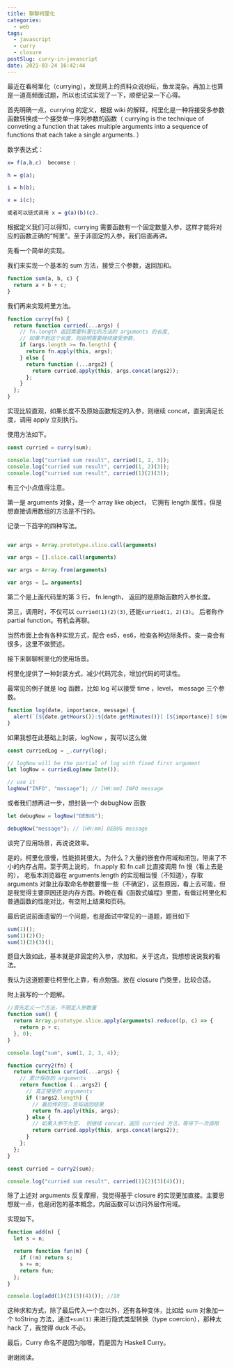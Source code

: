 ```yaml
---
title: 聊聊柯里化
categories:
  - web
tags:
  - javascript
  - curry
  - closure
postSlug: curry-in-javascript
date: 2021-03-24 16:42:44
---
```


最近在看柯里化（currying），发现网上的资料众说纷纭，鱼龙混杂。再加上也算是一道高频面试题，所以也试试实现了一下，顺便记录一下心得。

首先明确一点，currying 的定义，根据 wiki 的解释，柯里化是一种将接受多参数函数转换成一个接受单一序列参数的函数（ currying is the technique of conveting a function that takes multiple arguments into a sequence of functions that each take a single arguments. ）

数学表达式：

```mathematica
x= f(a,b,c)  becomse :

h = g(a);

i = h(b);

x = i(c);

或者可以链式调用 x = g(a)(b)(c).

```

根据定义我们可以得知，currying 需要函数有一个固定数量入参，这样才能将对应的函数正确的“柯里”。至于非固定的入参，我们后面再讲。

先看一个简单的实现。

我们来实现一个基本的 sum 方法，接受三个参数，返回加和。

```js
function sum(a, b, c) {
  return a + b + c;
}
```

我们再来实现柯里方法。

```js
function curry(fn) {
  return function curried(...args) {
    // fn.length 返回需要科里化的方法的 arguments 的长度,
    // 如果不到这个长度，则说明需要继续接受参数，
    if (args.length >= fn.length) {
      return fn.apply(this, args);
    } else {
      return function (...args2) {
        return curried.apply(this, args.concat(args2));
      };
    }
  };
}
```

实现比较直观，如果长度不及原始函数规定的入参，则继续 concat，直到满足长度，调用 apply 立刻执行。

使用方法如下。

```js
const curried = curry(sum);

console.log("curried sum result", curried(1, 2, 3));
console.log("curried sum result", curried(1, 2)(3));
console.log("curried sum result", curried(1)(2)(3));
```

有三个小点值得注意。

第一是 arguments 对象，是一个 array like object， 它拥有 length 属性，但是想直接调用数组的方法是不行的。

记录一下茴字的四种写法。

```javascript

var args = Array.prototype.slice.call(arguments)

var args = [].slice.call(arguments)

var args = Array.from(arguments)

var args = [… arguments]
```

第二个是上面代码里的第 3 行， fn.length， 返回的是原始函数的入参长度。

第三，调用时，不仅可以 `curried(1)(2)(3)`, 还能`curried(1, 2)(3)`。 后者称作 partial function。有机会再聊。

当然市面上会有各种实现方式，配合 es5，es6，检查各种边际条件。查一查会有很多，这里不做赘述。

接下来聊聊柯里化的使用场景。

柯里化提供了一种封装方式，减少代码冗余，增加代码的可读性。

最常见的例子就是 log 函数，比如 log 可以接受 time ，level， message 三个参数。

```js
function log(date, importance, message) {
  alert(`[${date.getHours()}:${date.getMinutes()}] [${importance}] ${message}`);
}
```

如果我想在此基础上封装，logNow ，我可以这么做

```js
const curriedLog = _.curry(log);

// logNow will be the partial of log with fixed first argument
let logNow = curriedLog(new Date());

// use it
logNow("INFO", "message"); // [HH:mm] INFO message
```

或者我们想再进一步，想封装一个 debugNow 函数

```js
let debugNow = logNow("DEBUG");

debugNow("message"); // [HH:mm] DEBUG message
```

谈完了应用场景，再说说效率。

是的，柯里化很慢，性能损耗很大。为什么？大量的嵌套作用域和闭包，带来了不小的内存占用。至于网上说的， fn.apply 和 fn.call 比直接调用 fn 慢（看上去是的）， 老版本浏览器在 arguments.length 的实现相当慢（不知道），存取 arguments 对象比存取命名参数要慢一些（不确定），这些原因，看上去可能，但是我觉得主要原因还是内存方面。昨晚在看《函数式编程》里面，有做过柯里化和普通函数的性能对比，有空附上结果和页码。

最后说说前面遗留的一个问题，也是面试中常见的一道题，题目如下

```js
sum(1)();
sum(1)(2)();
sum(1)(2)(3)();
```

题目大致如此，基本就是非固定的入参，求加和。关于这点，我想想说说我的看法。

我认为这道题要往柯里化上靠，有点勉强。放在 closure 门类里，比较合适。

附上我写的一个题解。

```js
//首先定义一个方法，不限定入参数量
function sum() {
  return Array.prototype.slice.apply(arguments).reduce((p, c) => {
    return p + c;
  }, 0);
}

console.log("sum", sum(1, 2, 3, 4));

function curry2(fn) {
  return function curried(...args) {
    // 累计保存的 arguments
    return function (...args2) {
      // 真正接受的 arguments
      if (!args2.length) {
        // 最后传的空，告知返回结果
        return fn.apply(this, args);
      } else {
        // 如果入参不为空， 则继续 concat，返回 curried 方法，等待下一次调用
        return curried.apply(this, args.concat(args2));
      }
    };
  };
}

const curried = curry2(sum);

console.log("curried sum result", curried(1)(2)(3)(4)());
```

除了上述对 arguments 反复摩擦，我觉得基于 closure 的实现更加直接。主要思想就一点，也是闭包的基本概念，内层函数可以访问外层作用域。

实现如下。

```js
function add(n) {
  let s = n;

  return function fun(m) {
    if (!m) return s;
    s += m;
    return fun;
  };
}

console.log(add(1)(2)(3)(4)()); //10
```

这种求和方式，除了最后传入一个空以外，还有各种变体，比如给 sum 对象加一个 toString 方法，通过`+sum(1)` 来进行隐式类型转换（type coercion），那种太 hack 了，我觉得 duck 不必。

最后，Curry 命名不是因为咖喱，而是因为 Haskell Curry。

谢谢阅读。
